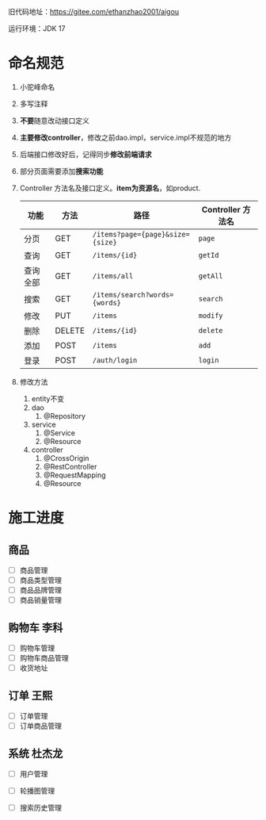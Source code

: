 旧代码地址：https://gitee.com/ethanzhao2001/aigou

运行环境：JDK 17

# 命名规范

1. 小驼峰命名
2. 多写注释
3. **不要**随意改动接口定义
4. **主要修改controller**，修改之前dao.impl，service.impl不规范的地方
5. 后端接口修改好后，记得同步**修改前端请求**
6. 部分页面需要添加**搜索功能**
7. Controller 方法名及接口定义。**item为资源名**，如product.

   | 功能   | 方法     | 路径                               | Controller 方法名 |
   |------|--------|----------------------------------|----------------|
   | 分页   | GET    | `/items?page={page}&size={size}` | `page`         |
   | 查询   | GET    | `/items/{id}`                    | `getId`        |
   | 查询全部 | GET    | `/items/all`                     | `getAll`       |
   | 搜索   | GET    | `/items/search?words={words}`    | `search`       |
   | 修改   | PUT    | `/items`                         | `modify`       |
   | 删除   | DELETE | `/items/{id}`                    | `delete`       |
   | 添加   | POST   | `/items`                         | `add`          |
   | 登录   | POST   | `/auth/login`                    | `login`        |

8. 修改方法
    1. entity不变
    2. dao
        1. @Repository
    3. service
        1. @Service
        2. @Resource
    4. controller
        1. @CrossOrigin
        2. @RestController
        3. @RequestMapping
        4. @Resource

# 施工进度

## 商品

- [ ] 商品管理
- [ ] 商品类型管理
- [ ] 商品品牌管理
- [ ] 商品销量管理

## 购物车 李科

- [ ] 购物车管理
- [ ] 购物车商品管理
- [ ] 收货地址

## 订单 王熙

- [ ] 订单管理
- [ ] 订单商品管理

## 系统 杜杰龙

- [ ] 用户管理
- [ ] 轮播图管理
- [ ] 搜索历史管理

